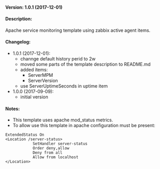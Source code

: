 #### Version: 1.0.1 (2017-12-01)

#### Description:
Apache service monitoring template using zabbix active agent items.

#### Changelog:
- 1.0.1 (2017-12-01):
  - channge default history perid to 2w
  - moved some parts of the template description to README.md
  - added items:
     - ServerMPM
     - ServerVersion
  - use ServerUptimeSeconds in uptime item
- 1.0.0 (2017-09-09):
  - initial version

#### Notes:
- This template uses apache mod_status metrics.
- To allow use this template in apache configuration must be present:
```
ExtendedStatus On
<Location /server-status>
            SetHandler server-status
            Order deny,allow
            Deny from all
            Allow from localhost
</Location>
```